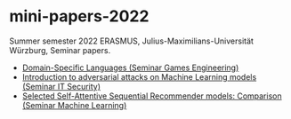 # mini-papers-2022
Summer semester 2022 ERASMUS, Julius-Maximilians-Universität Würzburg, Seminar papers.

- [Domain-Specific Languages (Seminar Games Engineering)](papers/Domain-Specific_Languages-Seminar_Games_Engineering-OriolCampsPerez.pdf)
- [Introduction to adversarial attacks on Machine Learning models (Seminar IT Security)](papers/Introduction_to_adversarial_attacks_on_Machine_Learning_models_—_Seminar_IT_Security-OriolCampsPerez.pdf)
- [Selected Self-Attentive Sequential Recommender models: Comparison (Seminar Machine Learning)](papers/Selected_Self-Attentive_Sequential_Recommender_models_Comparison-Seminar_Machine_Learning-OriolCampsPerez.pdf)
